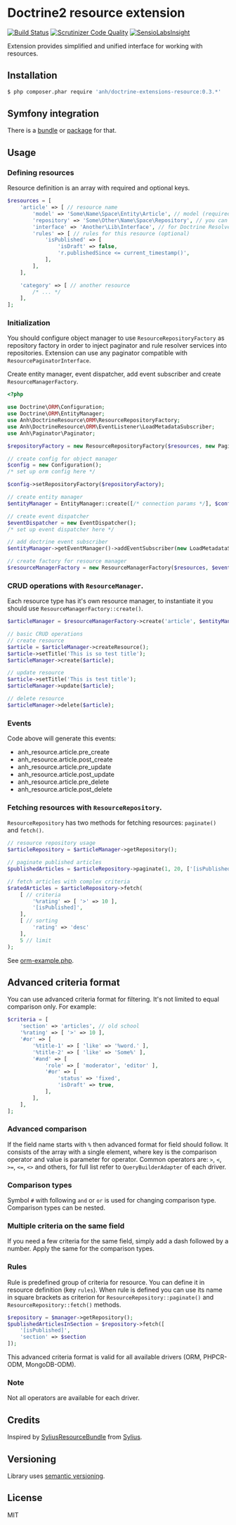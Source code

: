# Doctrine2 resource extension

[![Build Status](https://travis-ci.org/hilobok/doctrine-extensions-resource.svg?branch=master)](https://travis-ci.org/hilobok/doctrine-extensions-resource) [![Scrutinizer Code Quality](https://scrutinizer-ci.com/g/hilobok/doctrine-extensions-resource/badges/quality-score.png?b=master)](https://scrutinizer-ci.com/g/hilobok/doctrine-extensions-resource/?branch=master) [![SensioLabsInsight](https://insight.sensiolabs.com/projects/f28bcb37-fdb1-4ec9-85b9-d9079d05552d/mini.png)](https://insight.sensiolabs.com/projects/f28bcb37-fdb1-4ec9-85b9-d9079d05552d)

Extension provides simplified and unified interface for working with resources.

## Installation
```bash
$ php composer.phar require 'anh/doctrine-extensions-resource:0.3.*'
```

## Symfony integration
There is a [bundle](https://github.com/hilobok/AnhDoctrineResourceBundle) or [package](https://packagist.org/packages/anh/doctrine-resource-bundle) for that.

## Usage

### Defining resources
Resource definition is an array with required and optional keys.

```php
$resources = [
    'article' => [ // resource name
        'model' => 'Some\Name\Space\Entity\Article', // model (required)
        'repository' => 'Some\Other\Name\Space\Repository', // you can override resource repository here (optional)
        'interface' => 'Another\Lib\Interface', // for Doctrine ResolveTargetEntityListener (optional, can be array, not implemented yet)
        'rules' => [ // rules for this resource (optional)
            'isPublished' => [
                'isDraft' => false,
                'r.publishedSince <= current_timestamp()',
            ],
        ],
    ],

    'category' => [ // another resource
        /* ... */
    ],
];
```

### Initialization
You should configure object manager to use `ResourceRepositoryFactory` as repository factory in order to inject paginator and rule resolver services into repositories. Extension can use any paginator compatible with `ResourcePaginatorInterface`.

Create entity manager, event dispatcher, add event subscriber and create `ResourceManagerFactory`.

```php
<?php

use Doctrine\ORM\Configuration;
use Doctrine\ORM\EntityManager;
use Anh\DoctrineResource\ORM\ResourceRepositoryFactory;
use Anh\DoctrineResource\ORM\EventListener\LoadMetadataSubscriber;
use Anh\Paginator\Paginator;

$repositoryFactory = new ResourceRepositoryFactory($resources, new Paginator());

// create config for object manager
$config = new Configuration();
/* set up orm config here */

$config->setRepositoryFactory($repositoryFactory);

// create entity manager
$entityManager = EntityManager::create([/* connection params */], $config);

// create event dispatcher
$eventDispatcher = new EventDispatcher();
/* set up event dispatcher here */

// add doctrine event subscriber
$entityManager->getEventManager()->addEventSubscriber(new LoadMetadataSubscriber($resources));

// create factory for resource manager
$resourceManagerFactory = new ResourceManagerFactory($resources, $eventDispatcher);

```

### CRUD operations with `ResourceManager`.
Each resource type has it's own resource manager, to instantiate it you should use `ResourceManagerFactory::create()`.

```php
$articleManager = $resourceManagerFactory->create('article', $entityManager);

// basic CRUD operations
// create resource
$article = $articleManager->createResource();
$article->setTitle('This is so test title');
$articleManager->create($article);

// update resource
$article->setTitle('This is test title');
$articleManager->update($article);

// delete resource
$articleManager->delete($article);
```

### Events
Code above will generate this events:
- anh_resource.article.pre_create
- anh_resource.article.post_create
- anh_resource.article.pre_update
- anh_resource.article.post_update
- anh_resource.article.pre_delete
- anh_resource.article.post_delete

### Fetching resources with `ResourceRepository`.
`ResourceRepository` has two methods for fetching resources: `paginate()` and `fetch()`.

```php
// resource repository usage
$articleRepository = $articleManager->getRepository();

// paginate published articles
$publishedArticles = $articleRepository->paginate(1, 20, ['[isPublished]']);

// fetch articles with complex criteria
$ratedArticles = $articleRepository->fetch(
    [ // criteria
        '%rating' => [ '>' => 10 ],
        '[isPublished]',
    ],
    [ // sorting
        'rating' => 'desc'
    ],
    5 // limit
);
```

See [orm-example.php](https://github.com/hilobok/doctrine-extensions-resource/blob/master/orm-example.php).

## Advanced criteria format
You can use advanced criteria format for filtering. It's not limited to equal comparison only. For example:

```php
$criteria = [
    'section' => 'articles', // old school
    '%rating' => [ '>' => 10 ],
    '#or' => [
        '%title-1' => [ 'like' => '%word.' ],
        '%title-2' => [ 'like' => 'Some%' ],
        '#and' => [
            'role' => [ 'moderator', 'editor' ],
            '#or' => [
                'status' => 'fixed',
                'isDraft' => true,
            ],
        ],
    ],
];
```

### Advanced comparison
If the field name starts with `%` then advanced format for field should follow. It consists of the array with a single element, where key is the comparison operator and value is parameter for operator. Common operators are: `>`, `<`, `>=`, `<=`, `<>` and others, for full list refer to `QueryBuilderAdapter` of each driver.

### Comparison types
Symbol `#` with following `and` or `or` is used for changing comparison type. Comparison types can be nested.

### Multiple criteria on the same field
If you need a few criteria for the same field, simply add a dash followed by a number. Apply the same for the comparison types.

### Rules
Rule is predefined group of criteria for resource. You can define it in resource definition (key `rules`). When rule is defined you can use its name in square brackets as criterion for `ResourceRepository::paginate()` and `ResourceRepository::fetch()` methods.

```php
$repository = $manager->getRepository();
$publishedArticlesInSection = $repository->fetch([
    '[isPublished]',
    'section' => $section
]);
```

This advanced criteria format is valid for all available drivers (ORM, PHPCR-ODM, MongoDB-ODM).

### Note
Not all operators are available for each driver.

## Credits
Inspired by [SyliusResourceBundle](https://github.com/Sylius/SyliusResourceBundle) from [Sylius](http://sylius.org).

## Versioning
Library uses [semantic versioning](http://semver.org/).

## License
MIT
